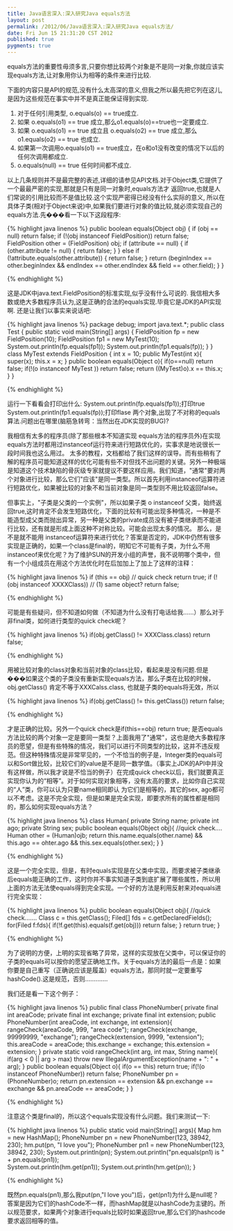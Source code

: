 ```yaml
---
title: Java语言深入:深入研究Java equals方法
layout: post
permalink: /2012/06/Java语言深入:深入研究Java equals方法/
date: Fri Jun 15 21:31:20 CST 2012
published: true
pygments: true
---
```


equals方法的重要性毋须多言,只要你想比较两个对象是不是同一对象,你就应该实现equals方法,让对象用你认为相等的条件来进行比较.

下面的内容只是API的规范,没有什么太高深的意义,但我之所以最先把它列在这儿,是因为这些规范在事实中并不是真正能保证得到实现.

<ol><li>对于任何引用类型, o.equals(o) == true成立. </li><li>如果 o.equals(o1) == true 成立,那么o1.equals(o)==true也一定要成立.</li><li>如果 o.equals(o1) == true 成立且 o.equals(o2) == true 成立,那么 o1.equals(o2) == true 也成立.</li><li>如果第一次调用o.equals(o1) == true成立，在o和o1没有改变的情况下以后的任何次调用都成立. </li><li>o.equals(null) == true 任何时间都不成立.</li></ol>


以上几条规则并不是最完整的表述,详细的请参见API文档.对于Object类,它提供了一个最最严密的实现,那就是只有是同一对象时,equals方法才 返回true,也就是人们常说的引用比较而不是值比较.这个实现严密得已经没有什么实际的意义, 所以在具体子类(相对于Object来说)中,如果我们要进行对象的值比较,就必须实现自己的equals方法.先���看一下以下这段程序:

{% highlight java linenos %}
	public boolean equals(Object obj) {
	        if (obj == null) return false;
	        if (!(obj instanceof FieldPosition)) return false;
	        FieldPosition other = (FieldPosition) obj;
	        if (attribute == null) {
	            if (other.attribute != null) {
	                return false;
	            }
	        } else if (!attribute.equals(other.attribute)) {
	            return false;
	        }
	        return (beginIndex == other.beginIndex &amp;&amp; endIndex == other.endIndex &amp;&amp; field == other.field);
	    }
	}

{% endhighlight %}




这是JDK中java.text.FieldPosition的标准实现,似乎没有什么可说的. 我信相大多数或绝大多数程序员认为,这是正确的合法的equals实现.毕竟它是JDK的API实现啊. 还是让我们以事实来说话吧:

{% highlight java linenos %}
	package debug;
	import java.text.*; 
	public class Test { 
	  public static void main(String[] args) 
	  { 
	    FieldPosition fp = new FieldPosition(10); 
	    FieldPosition fp1 = new MyTest(10); 
	    System.out.println(fp.equals(fp1)); 
	    System.out.println(fp1.equals(fp)); 
	  } 
	} 
	class MyTest extends FieldPosition
	{ 
	    int x = 10; 
	    public MyTest(int x){ 
	      super(x); 
	      this.x = x; 
	    } 
	    public boolean equals(Object o){ 
	      if(o==null) return false; 
	      if(!(o instanceof MyTest )) 
	        return false; 
	      return ((MyTest)o).x == this.x;
	    } 
	}

{% endhighlight %}


运行一下看看会打印出什么: System.out.println(fp.equals(fp1));打印true System.out.println(fp1.equals(fp));打印flase 两个对象,出现了不对称的equals算法.问题出在哪里(脑筋急转弯：当然出在JDK实现的BUG)?

我相信有太多的程序员(除了那些根本不知道实现 equals方法的程序员外)在实现equals方法时都用过instanceof运行符来进行短路优化的，实事求是地说很长一段时间我也这么用过。 太多的教程，文档都给了我们这样的误导。而有些稍有了解的程序员可能知道这样的优化可能有些不对但找不出问题的关键。另外一种极端是知道这个技术缺陷的骨灰级专家就提议不要这样应用。我们知道，"通常"要对两个对象进行比较，那么它们"应该"是同一类型。所以首先利用instanceof运算符进行短路优化，如果被比较的对象不和当前对象是同一类型则不用比较返回false。

但事实上，"子类是父类的一个实例"，所以如果子类 o instanceof 父类，始终返回true,这时肯定不会发生短路优化，下面的比较有可能出现多种情况，一种是不能造型成父类而抛出异常，另一种是父类的private成员没有被子类继承而不能进行比较，还有就是形成上面这种不对称比较。可能会出现太多的情况。 那么，是不是就不能用 instanceof运算符来进行优化？答案是否定的，JDK中仍然有很多实现是正确的，如果一个class是final的，明知它不可能有子类，为什么不用 instanceof来优化呢？为了维护SUN的开发小组的声誉，我不说明哪个类中，但有一个小组成员在用这个方法优化时在后加加上了加上了这样的注释：

{% highlight java linenos %}
	if (this == obj) // quick check return true; 
	if (!(obj instanceof XXXXClass)) // (1) same object? 
	return false;

{% endhighlight %}


可能是有些疑问，但不知道如何做（不知道为什么没有打电话给我......）那么对于非final类，如何进行类型的quick check呢？

{% highlight java linenos %}
	if(obj.getClass() != XXXClass.class) 
	return false;

{% endhighlight %}


用被比较对象的class对象和当前对象的class比较，看起来是没有问题.但是���如果这个类的子类没有重新实现equals方法，那么子类在比较的时候，obj.getClass() 肯定不等于XXXCalss.class, 也就是子类的equals将无效，所以

{% highlight java linenos %}
	if(obj.getClass() != this.getClass()) 
	  return false;

{% endhighlight %}


才是正确的比较。另外一个quick check是if(this==obj) return true; 是否equals方法比较的两个对象一定是要同一类型？上面我用了"通常"，这也是绝大多数程序员的愿望，但是有些特殊的情况，我们可以进行不同类型的比较，这并不违反规范。但这种特殊情况是非常罕见的，一个不恰当的例子是，Integer类的equals可以和Sort做比较，比较它们的value是不是同一数学值。（事实上JDK的API中并没有这样做，所以我才说是不恰当的例子）在完成quick check以后，我们就要真正实现你认为的“相等”。对于如何实现对象相等，没有太高的要求，比如你自己实现的“人”类，你可以认为只要name相同即认 为它们是相等的，其它的sex, ago都可以不考虑。这是不完全实现，但是如果是完全实现，即要求所有的属性都是相同的，那么如何实现equals方法？

{% highlight java linenos %}
	class Human{
	  private String name;
	  private int ago; 
	  private String sex;
	  public boolean equals(Object obj){ 
	    //quick check....
	    Human other = (Human)ojb; 
	      return this.name.equals(other.name) &amp;&amp; this.ago == ohter.ago &amp;&amp; this.sex.equals(other.sex); 
	  } 
	}

{% endhighlight %}


这是一个完全实现，但是，有时equals实现是在父类中实现，而要求被子类继承后equals能正确的工作，这时你并不事实知道子类到底扩展了哪些属性，所以用上面的方法无法使equals得到完全实现。一个好的方法是利用反射来对equals进行完全实现：

{% highlight java linenos %}
	public boolean equals(Object obj){ 
	  //quick check....... 
	  Class c = this.getClass(); 
	  Filed[] fds = c.getDeclaredFields(); 
	  for(Filed f:fds){ 
	    if(!f.get(this).equals(f.get(obj)))
	       return false;
	  } 
	  return true; 
	}

{% endhighlight %}


为了说明的方便，上明的实现省略了异常，这样的实现放在父类中，可以保证你的子类的equals可以按你的愿望正确地工作。关于equals方法的最后一点是：如果你要是自己重写（正确说应该是履盖）equals方法，那同时就一定要重写hashCode().这是规范，否则.............

我们还是看一下这个例子：

{% highlight java linenos %}
	public final class PhoneNumber{ 
	  private final int areaCode; 
	  private final int exchange; 
	  private final int extension;
	  public PhoneNumber(int areaCode, int exchange, int extension){
	    rangeCheck(areaCode, 999, "area code"); 
	    rangeCheck(exchange, 99999999, "exchange"); rangeCheck(extension, 9999,  "extension"); 
	    this.areaCode = areaCode;
	    this.exchange = exchange; 
	    this.extension = extension; 
	  }
	  private static void rangeCheck(int arg, int max, String name){ 
	    if(arg &lt; 0 || arg &gt; max) throw new IllegalArgumentException(name + ": " + arg); 
	  }
	  public boolean equals(Object o){ 
	    if(o == this) 
	      return true; 
	    if(!(o instanceof PhoneNumber))
	      return false; 
	    PhoneNumber pn = (PhoneNumber)o; 
	    return pn.extension == extension &amp;&amp; pn.exchange == exchange &amp;&amp; pn.areaCode == areaCode; 
	    } 
	}

{% endhighlight %}


注意这个类是final的，所以这个equals实现没有什么问题。我们来测试一下:

{% highlight java linenos %}
	public static void main(String[] args){ 
	  Map hm = new HashMap(); 
	  PhoneNumber pn = new PhoneNumber(123, 38942, 230); 
	  hm.put(pn, "I love you"); 
	  PhoneNumber pn1 = new PhoneNumber(123, 38942, 230); 
	  System.out.println(pn); 
	  System.out.println("pn.equals(pn1) is " + pn.equals(pn1));   
	  System.out.println(hm.get(pn1)); System.out.println(hm.get(pn)); 
	}

{% endhighlight %}


既然pn.equals(pn1),那么我put(pn,"I love you")后，get(pn1)为什么是null呢？ 答案是因为它们的hashCode不一样，而hashMap就是以hashCode为主键的。所以规范要求，如果两个对象进行equals比较时如果返回true,那么它们的hashcode要求返回相等的值。
